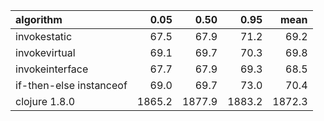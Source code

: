 |algorithm               |   0.05|   0.50|   0.95|   mean|
|:-----------------------|------:|------:|------:|------:|
|invokestatic            |   67.5|   67.9|   71.2|   69.2|
|invokevirtual           |   69.1|   69.7|   70.3|   69.8|
|invokeinterface         |   67.7|   67.9|   69.3|   68.5|
|if-then-else instanceof |   69.0|   69.7|   73.0|   70.4|
|clojure 1.8.0           | 1865.2| 1877.9| 1883.2| 1872.3|
